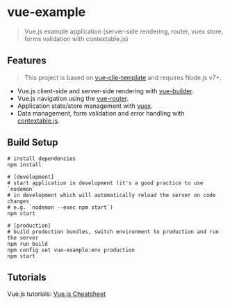 # vue-example

> Vue.js example application (server-side rendering, router, vuex store, forms validation with contextable.js)

## Features

> This project is based on [vue-clie-template](https://github.com/xpepermint/vue-cli-template) and requires Node.js v7+.

* Vue.js client-side and server-side rendering with [vue-builder](https://github.com/xpepermint/vue-builder).
* Vue.js navigation using the [vue-router](https://github.com/vuejs/vue-router).
* Application state/store management with [vuex](http://vuex.vuejs.org/en/).
* Data management, form validation and error handling with [contextable.js](https://github.com/xpepermint/contextablejs).

## Build Setup

```
# install dependencies
npm install

# [development]
# start application in development (it's a good practice to use `nodemon`
# in development which will automatically reload the server on code changes
# e.g. `nodemon --exec npm start`)
npm start

# [production]
# build production bundles, switch environment to production and run the server
npm run build
npm config set vue-example:env production
npm start
```

## Tutorials

Vue.js tutorials: [Vue.js Cheatsheet](https://xpepermint.gitbooks.io/vue-js-cheatsheet/)
